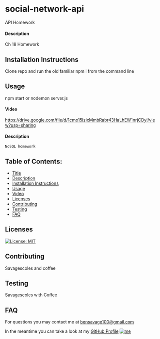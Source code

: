 # social-network-api
API Homework
#### Description

Ch 18 Homework 

## Installation Instructions

Clone repo and run the old familiar npm i from the command line

## Usage

npm start or nodemon server.js


#### Video

https://drive.google.com/file/d/1cmo15IzixMmbRabr43HaLhEW1nrjCDyl/view?usp=sharing
#### Description

```
NoSQL homework
```

## Table of Contents:

- [Title](#Yourspace)
- [Description](#description)
- [Installation Instructions](#installation%20instructions)
- [Usage](#usage)
- [Video](#video)
- [Licenses](#licenses)
- [Contributing](#contributing)
- [Testing](#testing)
- [FAQ](#faq)


## Licenses

[![License: MIT](https://img.shields.io/badge/License-MIT-yellow.svg)](https://opensource.org/licenses/MIT)

## Contributing

Savagescoles and coffee

## Testing

Savagescoles with Coffee

## FAQ

For questions you may contact me at [bensavage100@gmail.com](bensavage100@gmail.com)

In the meantime you can take a look at my [GitHub Profile](https://github.com/savagescoles) 
[![me](https://github.com/savagescoles.png?size=200)](https://github.com/savagescoles)



